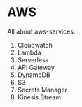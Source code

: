 # AWS

All about aws-services:

1. Cloudwatch
2. Lambda
3. Serverless
4. API Gateway
5. DynamoDB
6. S3
7. Secrets Manager
8. Kinesis Stream

